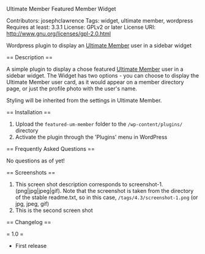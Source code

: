 Ultimate Member Featured Member Widget

Contributors: josephclawrence
Tags: widget, ultimate member, wordpress
Requires at least: 3.3.1
License: GPLv2 or later
License URI: http://www.gnu.org/licenses/gpl-2.0.html

Wordpress plugin to display an [Ultimate Member](https://ultimatemember.com/) user in a sidebar widget

== Description ==

A simple plugin to display a chose featured [Ultimate Member](https://ultimatemember.com/) user in a sidebar widget. The Widget has two options - you can choose to display the Ultimate Member user card, as it would appear on a member directory page, or just the profile photo with the user's name.

Styling will be inherited from the settings in Ultimate Member.

== Installation ==

1. Upload the `featured-um-member` folder to the `/wp-content/plugins/` directory
2. Activate the plugin through the 'Plugins' menu in WordPress

== Frequently Asked Questions ==

No questions as of yet!

== Screenshots ==

1. This screen shot description corresponds to screenshot-1.(png|jpg|jpeg|gif). Note that the screenshot is taken from
the directory of the stable readme.txt, so in this case, `/tags/4.3/screenshot-1.png` (or jpg, jpeg, gif)
2. This is the second screen shot

== Changelog ==

= 1.0 =
* First release

